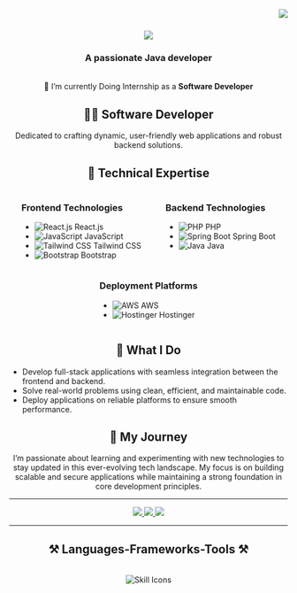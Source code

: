 <img align="right" src="https://visitor-badge.laobi.icu/badge?page_id=salesp07.salesp07" />

<h1 align="center">
    <img src="https://readme-typing-svg.herokuapp.com/?font=Righteous&size=35&center=true&vCenter=true&width=500&height=70&duration=4000&lines=Hi+There!+👋;+I'm+Prathmesh+Chougule!;" />
</h1>

<h3 align="center">A passionate Java developer</h3>

<br/>

<div align="center">
 🔭 I’m currently Doing Internship as a <b>Software Developer</b>
</div>

<h2 align="center">👨‍💻 Software Developer</h2>

<p align="center">
Dedicated to crafting dynamic, user-friendly web applications and robust backend solutions.
</p>

<h2 align="center">🌟 Technical Expertise</h2>

<div style="display: flex; justify-content: space-around; align-items: flex-start; flex-wrap: wrap;">
  <div>
    <h3>Frontend Technologies</h3>
    <ul>
      <li><img src="https://img.icons8.com/color/48/000000/react-native.png" alt="React.js"/> React.js</li>
      <li><img src="https://img.icons8.com/color/48/000000/javascript.png" alt="JavaScript"/> JavaScript</li>
      <li><img src="https://img.icons8.com/color/48/000000/tailwind-css.png" alt="Tailwind CSS"/> Tailwind CSS</li>
      <li><img src="https://img.icons8.com/color/48/000000/bootstrap.png" alt="Bootstrap"/> Bootstrap</li>
    </ul>
  </div>

  <div>
    <h3>Backend Technologies</h3>
    <ul>
      <li><img src="https://img.icons8.com/officel/48/000000/php-logo.png" alt="PHP"/> PHP</li>
      <li><img src="https://img.icons8.com/color/48/000000/spring-logo.png" alt="Spring Boot"/> Spring Boot</li>
      <li><img src="https://img.icons8.com/color/48/000000/java-coffee-cup-logo.png" alt="Java"/> Java</li>
    </ul>
  </div>

  <div>
    <h3>Deployment Platforms</h3>
    <ul>
      <li><img src="https://img.icons8.com/color/48/000000/amazon-web-services.png" alt="AWS"/> AWS</li>
      <li><img src="https://img.icons8.com/color/48/000000/domain.png" alt="Hostinger"/> Hostinger</li>
    </ul>
  </div>
</div>

<h2 align="center">🚀 What I Do</h2>
<ul>
  <li>Develop full-stack applications with seamless integration between the frontend and backend.</li>
  <li>Solve real-world problems using clean, efficient, and maintainable code.</li>
  <li>Deploy applications on reliable platforms to ensure smooth performance.</li>
</ul>

<h2 align="center">🌱 My Journey</h2>
<p align="center">
I’m passionate about learning and experimenting with new technologies to stay updated in this ever-evolving tech landscape. My focus is on building scalable and secure applications while maintaining a strong foundation in core development principles.
</p>

---

<div align="center"> 
  <a href="https://github.com/Prathmeschougule">
    <img src="https://img.shields.io/badge/Gmail-333333?style=for-the-badge&logo=gmail&logoColor=red" />
  </a>
  <a href="https://github.com/Prathmeschougule" target="_blank">
    <img src="https://img.shields.io/badge/LinkedIn-0077B5?style=for-the-badge&logo=linkedin&logoColor=white" target="_blank" />
  </a>
  <a href="https://github.com/Prathmeschougule" target="_blank">
     <img src="https://img.shields.io/badge/Portfolio-FF5722?style=for-the-badge&logo=todoist&logoColor=white" target="_blank" /> <!-- sqlite, safari, google-chrome are other good icon options -->
  </a>
</div>

<hr/>
 
<h2 align="center">⚒️ Languages-Frameworks-Tools ⚒️</h2>
<br/>
<div align="center">
   <img src= "https://skillicons.dev/icons?i=js,ts,html,css,nodejs,mongodb,docker,figma,spring,xd,git,github,sql" alt="Skill Icons"/>
</div>

<br/>

